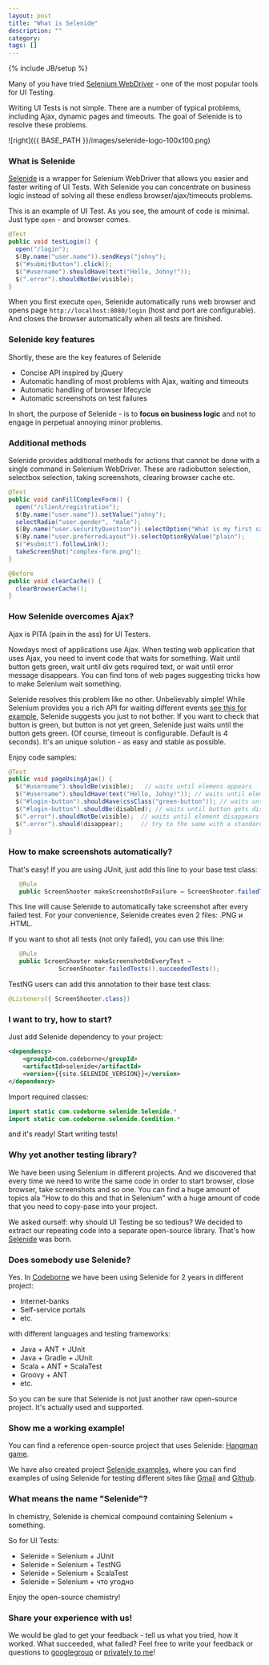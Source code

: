 ```yaml
---
layout: post
title: "What is Selenide"
description: ""
category: 
tags: []
---
```

{% include JB/setup %}

Many of you have tried [Selenium WebDriver](http://code.google.com/p/selenium/) - one of the most popular tools for UI Testing.

Writing UI Tests is not simple. There are a number of typical problems, including Ajax, dynamic pages and timeouts.
The goal of Selenide is to resolve these problems.

![right]({{ BASE_PATH }}/images/selenide-logo-100x100.png)

### What is Selenide
[Selenide](http://selenide.org) is a wrapper for Selenium WebDriver that allows you easier and faster writing of UI Tests.
With Selenide you can concentrate on business logic instead of solving all these endless browser/ajax/timeouts problems.

This is an example of UI Test. As you see, the amount of code is minimal. Just type `open` - and browser comes.

```java
@Test
public void testLogin() {
  open("/login");
  $(By.name("user.name")).sendKeys("johny");
  $("#submitButton").click();
  $("#username").shouldHave(text("Hello, Johny!"));
  $(".error").shouldNotBe(visible);
}
```

When you first execute `open`, Selenide automatically runs web browser and opens page `http://localhost:8080/login` (host and port are configurable).
And closes the browser automatically when all tests are finished.

### Selenide key features
Shortly, these are the key features of Selenide

+  Concise API inspired by jQuery
+  Automatic handling of most problems with Ajax, waiting and timeouts
+  Automatic handling of browser lifecycle
+  Automatic screenshots on test failures

In short, the purpose of Selenide - is to **focus on business logic** and not to engage in perpetual annoying minor problems.

### Additional methods
Selenide provides additional methods for actions that cannot be done with a single command in Selenium WebDriver.
These are radiobutton selection, selectbox selection, taking screenshots, clearing browser cache etc.

```java
@Test
public void canFillComplexForm() {
  open("/client/registration");
  $(By.name("user.name")).setValue("johny");
  selectRadio("user.gender", "male");
  $(By.name("user.securityQuestion")).selectOption("What is my first car?");
  $(By.name("user.preferredLayout")).selectOptionByValue("plain");
  $("#submit").followLink();
  takeScreenShot("complex-form.png");
}

@Before
public void clearCache() {
  clearBrowserCache();
}
```

### How Selenide overcomes Ajax?

Ajax is PITA (pain in the ass) for UI Testers.

Nowdays most of applications use Ajax. When testing web application that uses Ajax, you need to invent code that waits for something. Wait until
button gets green, wait until div gets required text, or wait until error message disappears. You can find tons of web pages suggesting tricks how to
make Selenium wait something.

Selenide resolves this problem like no other. Unbelievably simple!
While Selenium provides you a rich API for waiting different events [see this for example](http://xpinjection.com/2013/04/04/waits-and-timeouts-in-webdriver/),
Selenide suggests you just to not bother. If you want to check that button is green, but button is not yet green, Selenide just waits until the
button gets green. (Of course, timeout is configurable. Default is 4 seconds).
It's an unique solution - as easy and stable as possible.

Enjoy code samples:

```java
@Test
public void pageUsingAjax() {
  $("#username").shouldBe(visible);   // waits until elemens appears
  $("#username").shouldHave(text("Hello, Johny!")); // waits until elements gets text "Hello, Johny!"
  $("#login-button").shouldHave(cssClass("green-button")); // waits until button gets green
  $("#login-button").shouldBe(disabled); // waits until button gets disabled
  $(".error").shouldNotBe(visible);  // waits until element disappears
  $(".error").should(disappear);     // try to the same with a standard Selenium WebDriver!
}
```

### How to make screenshots automatically?
That's easy! If you are using JUnit, just add this line to your base test class:

```java
   @Rule
   public ScreenShooter makeScreenshotOnFailure = ScreenShooter.failedTests();
```

This line will cause Selenide to automatically take screenshot after every failed test.
For your convenience, Selenide creates even 2 files: .PNG и .HTML.

If you want to shot all tests (not only failed), you can use this line:

```java
   @Rule
   public ScreenShooter makeScreenshotOnEveryTest =
              ScreenShooter.failedTests().succeededTests();
```

TestNG users can add this annotation to their base test class:

```java
@Listeners({ ScreenShooter.class})
```

### I want to try, how to start?

Just add Selenide dependency to your project:

```xml
<dependency>
    <groupId>com.codeborne</groupId>
    <artifactId>selenide</artifactId>
    <version>{{site.SELENIDE_VERSION}}</version>
</dependency>
```

Import required classes:

```java
import static com.codeborne.selenide.Selenide.*
import static com.codeborne.selenide.Condition.*
```

and it's ready! Start writing tests!

### Why yet another testing library?

We have been using Selenium in different projects.
And we discovered that every time we need to write the same code in order to start browser, close browser,
take screenshots and so one.
You can find a huge amount of topics ala "How to do this and that in Selenium" with a huge
amount of code that you need to copy-pase into your project.

We asked ourself: why should UI Testing be so tedious?
We decided to extract our repeating code into a separate open-source library.
That's how [Selenide](http://selenide.org) was born.


### Does somebody use Selenide?
Yes. In <a href="http://codeborne.com/" target="_blank">Codeborne</a> we have been using Selenide for 2 years in different project:

*   Internet-banks
*   Self-service portals
*   etc.

with different languages and testing frameworks:

*   Java + ANT + JUnit
*   Java + Gradle + JUnit
*   Scala + ANT + ScalaTest
*   Groovy + ANT
*   etc.

So you can be sure that Selenide is not just another raw open-source project. It's actually used and supported.

### Show me a working example!

You can find a reference open-source project that uses Selenide: [Hangman game](https://github.com/asolntsev/hangman).

We have also created project [Selenide examples](https://github.com/codeborne/selenide_examples), where you can find examples of using Selenide
for testing different sites like [Gmail](https://github.com/codeborne/selenide_examples/tree/master/gmail/test/org/selenide/examples/gmail) and
[Github](https://github.com/codeborne/selenide_examples/tree/master/github/test/org/selenide/examples/github).

### What means the name "Selenide"?
In chemistry, Selenide is chemical compound containing Selenium + something.

So for UI Tests:

*   Selenide = Selenium + JUnit
*   Selenide = Selenium + TestNG
*   Selenide = Selenium + ScalaTest
*   Selenide = Selenium + что угодно

Enjoy the open-source chemistry!

### Share your experience with us!
We would be glad to get your feedback - tell us what you tried, how it worked. What succeeded, what failed?
Feel free to write your feedback or questions to [googlegroup](mailto:selenide@googlegroups.com) or [privately to me](mailto:andrei.solntsev@gmail.com)!

